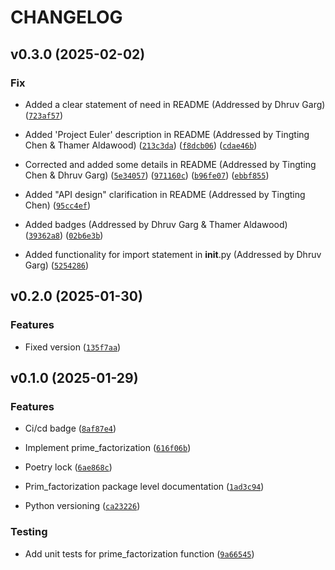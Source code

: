 # CHANGELOG

## v0.3.0 (2025-02-02)

### Fix

- Added a clear statement of need in README (Addressed by Dhruv Garg)
  ([`723af57`](https://github.com/UBC-MDS/num_theory/commit/723af57ddfbec9cac353022ab716854f56c5b973))
  
- Added 'Project Euler' description in README (Addressed by Tingting Chen & Thamer Aldawood)
  ([`213c3da`](https://github.com/UBC-MDS/num_theory/commit/213c3daa9645eee0e895142b037e38be15a20651))
  ([`f8dcb06`](https://github.com/UBC-MDS/num_theory/commit/f8dcb06deeca5edf58f87935139629cb83c9aefb))
  ([`cdae46b`](https://github.com/UBC-MDS/num_theory/commit/cdae46bd08da3713206b9c1185d7699c13cad722))

- Corrected and added some details in README (Addressed by Tingting Chen & Dhruv Garg)
  ([`5e34057`](https://github.com/UBC-MDS/num_theory/commit/5e340570fd2624f904d12a59d35d591f85b4b6f2))
  ([`971160c`](https://github.com/UBC-MDS/num_theory/commit/971160c533c93010ec1c09d2373a93131fbff75c))
  ([`b96fe07`](https://github.com/UBC-MDS/num_theory/commit/b96fe073f0f0c7c4f228cc581567c09f0a2d68ef))
  ([`ebbf855`](https://github.com/UBC-MDS/num_theory/commit/ebbf855c447ae6a08e3294ae27c4fa97b83719f5))

- Added "API design" clarification in README (Addressed by Tingting Chen)
  ([`95cc4ef`](https://github.com/UBC-MDS/num_theory/commit/95cc4efc438be66b9a993c1d6dddb6767b6bdf26))

- Added badges (Addressed by Dhruv Garg & Thamer Aldawood)
  ([`39362a8`](https://github.com/UBC-MDS/num_theory/commit/39362a816c9d19851acaad9c1fd4ed1c8e7e19d9))
  ([`02b6e3b`](https://github.com/UBC-MDS/num_theory/commit/02b6e3b3b1fc0b735ea08bf01e8ce1a71993903d))

- Added functionality for import statement in __init__.py (Addressed by Dhruv Garg)
  ([`5254286`](https://github.com/UBC-MDS/num_theory/commit/5254286527cbc6c6bd7fecdcb476d3835fa620f3))
  
  
## v0.2.0 (2025-01-30)

### Features

- Fixed version
  ([`135f7aa`](https://github.com/UBC-MDS/num_theory/commit/135f7aac9ba75cd2a925a18f189a22f95f05c948))


## v0.1.0 (2025-01-29)

### Features

- Ci/cd badge
  ([`8af87e4`](https://github.com/UBC-MDS/num_theory/commit/8af87e4aedbf754f934de6aadb14b6b67fc98d4e))

- Implement prime_factorization
  ([`616f06b`](https://github.com/UBC-MDS/num_theory/commit/616f06b8cb1d1780e24934f75d425fd92749f414))

- Poetry lock
  ([`6ae868c`](https://github.com/UBC-MDS/num_theory/commit/6ae868ce0a8bd4fa1e83debcff8117666f299be8))

- Prim_factorization package level documentation
  ([`1ad3c94`](https://github.com/UBC-MDS/num_theory/commit/1ad3c940a257b0c4e8ca116700a48ffdbe1b0e08))

- Python versioning
  ([`ca23226`](https://github.com/UBC-MDS/num_theory/commit/ca23226c8012a25d119a4e264ce05aecabe8636f))

### Testing

- Add unit tests for prime_factorization function
  ([`9a66545`](https://github.com/UBC-MDS/num_theory/commit/9a66545a95e64c74de6577417808ebd41dac09bc))
